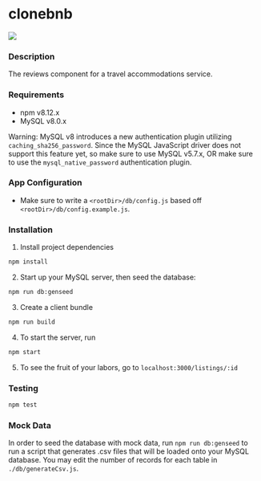 # clonebnb

![](http://g.recordit.co/OKbrwlAyb7.gif)

### Description

The reviews component for a travel accommodations service. 

### Requirements

- npm v8.12.x
- MySQL v8.0.x

Warning: MySQL v8 introduces a new authentication plugin utilizing `caching_sha256_password`. Since the MySQL JavaScript driver does not support this feature yet, so make sure to use MySQL v5.7.x, OR make sure to use the `mysql_native_password` authentication plugin.

### App Configuration

- Make sure to write a `<rootDir>/db/config.js` based off `<rootDir>/db/config.example.js`.

### Installation

1. Install project dependencies
```sh
npm install
```

2. Start up your MySQL server, then seed the database:
```sh
npm run db:genseed
```

3. Create a client bundle
```sh
npm run build
```

4. To start the server, run 
```sh
npm start
```

5. To see the fruit of your labors, go to `localhost:3000/listings/:id`

### Testing

```sh
npm test
```

### Mock Data

In order to seed the database with mock data, run `npm run db:genseed` to run a script that generates .csv files that will be loaded onto your MySQL database. You may edit the number of records for each table in `./db/generateCsv.js`.
